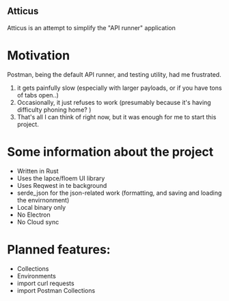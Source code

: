 ## Atticus

Atticus is an attempt to simplify the "API runner" application

# Motivation
 Postman, being the default API runner, and testing utility, had me frustrated.
  1. it gets painfully slow (especially with larger payloads, or if you have tons of tabs open..)
  2. Occasionally, it just refuses to work (presumably because it's having difficulty phoning home? )
  3. That's all I can think of right now, but it was enough for me to start this project.

# Some information about the project

 - Written in Rust
 - Uses the lapce/floem UI library
 - Uses Reqwest in te background
 - serde_json for the json-related work (formatting, and saving and loading the envirnonment) 
 - Local binary only
 - No Electron
 - No Cloud sync
   
# Planned features:
 - Collections
 - Environments
 - import curl requests
 - import Postman Collections
